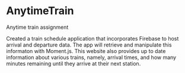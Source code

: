 # AnytimeTrain
Anytime train assignment

Created a train schedule application that incorporates Firebase to host arrival and departure data. The app will retrieve and manipulate this informaton with Moment.js. This website also provides up to date information about various trains, namely, arrival times, and how many minutes remaining until they arrive at their next station. 
